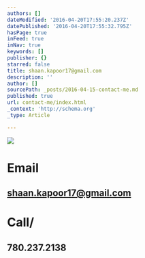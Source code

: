 ```yaml
---
authors: []
dateModified: '2016-04-20T17:55:20.237Z'
datePublished: '2016-04-20T17:55:32.795Z'
hasPage: true
inFeed: true
inNav: true
keywords: []
publisher: {}
starred: false
title: shaan.kapoor17@gmail.com
description: ''
author: []
sourcePath: _posts/2016-04-15-contact-me.md
published: true
url: contact-me/index.html
_context: 'http://schema.org'
_type: Article

---
```

![](https://s3-us-west-2.amazonaws.com/the-grid-img/p/4a1df7af36422460c349e892b3513fadfac250d7.jpg)

# Email

## shaan.kapoor17@gmail.com

# Call/

## 780.237.2138